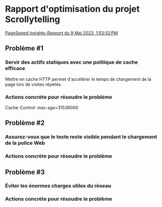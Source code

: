 # Rapport d'optimisation du projet Scrollytelling

[PageSpeed Insights-Rapport du 9 Mai 2023, 1:53:52 PM](https://pagespeed.web.dev/analysis/https-alexisbolduc1-github-io-Alexis_Bolduc-scrollytelling/9zvemma2ry?form_factor=desktop)

## Problème #1
### Servir des actifs statiques avec une politique de cache efficace
Mettre en cache HTTP permet d'accélérer le temps de chargement de la page lors de visites répétés.
### Actions concrète pour résoudre le problème
Cache-Control: max-age=31536000

## Problème #2
### Assurez-vous que le texte reste visible pendant le chargement de la police Web

### Actions concrète pour résoudre le problème

## Problème #3
### Éviter les énormes charges utiles du réseau
### Actions concrète pour résoudre le problème
